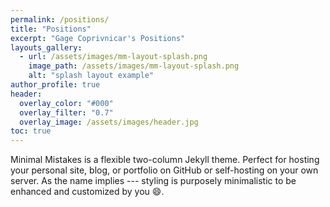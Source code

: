 ```yaml
---
permalink: /positions/
title: "Positions"
excerpt: "Gage Coprivnicar's Positions"
layouts_gallery:
  - url: /assets/images/mm-layout-splash.png
    image_path: /assets/images/mm-layout-splash.png
    alt: "splash layout example"
author_profile: true
header:
  overlay_color: "#000"
  overlay_filter: "0.7"
  overlay_image: /assets/images/header.jpg
toc: true
---
```


Minimal Mistakes is a flexible two-column Jekyll theme. Perfect for hosting your personal site, blog, or portfolio on GitHub or self-hosting on your own server. As the name implies --- styling is purposely minimalistic to be enhanced and customized by you :smile:.
